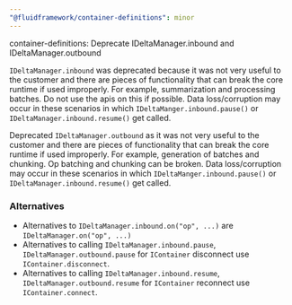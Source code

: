 ```yaml
---
"@fluidframework/container-definitions": minor
---
```


container-definitions: Deprecate IDeltaManager.inbound and IDeltaManager.outbound

`IDeltaManager.inbound` was deprecated because it was not very useful to the customer and there are pieces of
functionality that can break the core runtime if used improperly. For example, summarization and processing batches. Do
not use the apis on this if possible. Data loss/corruption may occur in these scenarios in which
`IDeltaManger.inbound.pause()` or `IDeltaManager.inbound.resume()` get called.

Deprecated `IDeltaManager.outbound` as it was not very useful to the customer and there are pieces of functionality
that can break the core runtime if used improperly. For example, generation of batches and chunking. Op batching and
chunking can be broken. Data loss/corruption may occur in these scenarios in which `IDeltaManger.inbound.pause()` or
`IDeltaManager.inbound.resume()` get called.

### Alternatives

-   Alternatives to `IDeltaManager.inbound.on("op", ...)` are `IDeltaManager.on("op", ...)`
-   Alternatives to calling `IDeltaManager.inbound.pause`, `IDeltaManager.outbound.pause` for `IContainer` disconnect
    use `IContainer.disconnect`.
-   Alternatives to calling `IDeltaManager.inbound.resume`, `IDeltaManager.outbound.resume` for `IContainer` reconnect
    use `IContainer.connect`.
